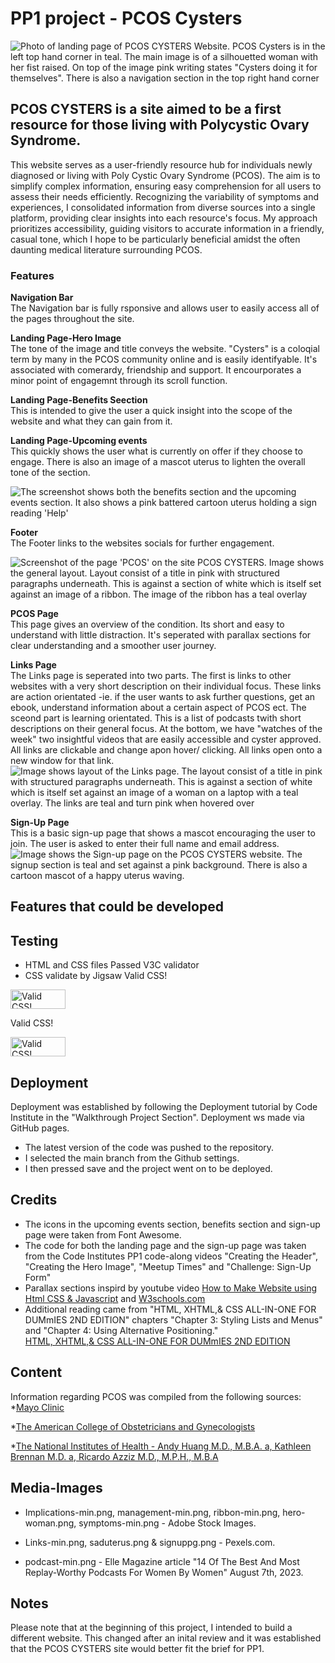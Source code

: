 # PP1 project - PCOS Cysters
![Photo of landing page of PCOS CYSTERS Website. PCOS Cysters is in the left top hand corner in teal. The main image is of a silhouetted woman with her fist raised. On top of the image pink writing states "Cysters doing it for themselves". There is also a navigation section in the top right hand corner](https://github.com/MarMarAgain/CulturalCompanions/assets/158588349/a6eb6c79-cd03-46fb-a2e9-fa5c07445ee7)

## PCOS CYSTERS is a site aimed to be a first resource for those living with Polycystic Ovary Syndrome.

This website serves as a user-friendly resource hub for individuals newly diagnosed or living with Poly Cystic Ovary Syndrome (PCOS). The aim is to simplify complex information, ensuring easy comprehension for all users to assess their needs efficiently. Recognizing the variability of symptoms and experiences, I consolidated information from diverse sources into a single platform, providing clear insights into each resource's focus. My approach prioritizes accessibility, guiding visitors to accurate information in a friendly, casual tone, which I hope to be particularly beneficial amidst the often daunting medical literature surrounding PCOS.

### Features

**Navigation Bar**
<br>The Navigation bar is fully rsponsive and allows user to easily access all of the pages throughout the site.

**Landing Page-Hero Image**
<br>The tone of the image and title conveys the website. "Cysters" is a coloqial term by many in the PCOS community online and is easily identifyable. It's associated with comerardy, friendship and support. It encourporates a minor point of engagemnt through its scroll function.

**Landing Page-Benefits Seection**
<br>This is intended to give the user a quick insight into the scope of the website and what they can gain from it.

**Landing Page-Upcoming events**
<br>This quickly shows the user what is currently on offer if they choose to engage. There is also an image of a mascot uterus to lighten the overall tone of the section.

![The screenshot shows both the benefits section and the upcoming events section. It also shows a pink battered cartoon uterus holding a sign reading 'Help' ](https://github.com/MarMarAgain/CulturalCompanions/assets/158588349/340a08eb-4f29-46a6-8eb2-d53adc608baf)

**Footer**
<br>The Footer links to the websites socials for further engagement.

![Screenshot of the page 'PCOS' on the site PCOS CYSTERS. Image shows the general layout. Layout consist of a title in pink with structured paragraphs underneath. This is against a section of white which is itself set against an image of a ribbon. The image of the ribbon has a teal overlay](https://github.com/MarMarAgain/CulturalCompanions/assets/158588349/f4cf754f-d765-4c29-9ceb-0d04790bdc61)

**PCOS Page**
<br>This page gives an overview of the condition. Its short and easy to understand with little distraction. It's seperated with  parallax sections for clear understanding and a smoother user journey. 

**Links Page**
<br>The Links page is seperated into two parts. The first is links to other websites with a very short description on their individual focus. These links are action orientated -ie. if the user wants to ask further questions, get an ebook, understand information about a certain aspect of PCOS ect. The sceond part is learning orientated. This is a list of podcasts twith short descriptions on their general focus. At the bottom, we have "watches of the week" two insightful videos that are easily accessible and cyster approved. All links are clickable and change apon hover/ clicking. All links open onto a new window for that link.
![Image shows layout of the Links page. The layout consist of a title in pink with structured paragraphs underneath. This is against a section of white which is itself set against an image of a woman on a laptop with a teal overlay. The links are teal and turn pink when hovered over](https://github.com/MarMarAgain/CulturalCompanions/assets/158588349/b49b4689-e782-4816-a2cc-6e3d8dd6266f)

**Sign-Up Page**
<br>This is a basic sign-up page that shows a mascot encouraging the user to join. The user is asked to enter their full name and email address.
![Image shows the Sign-up page on the PCOS CYSTERS website. The signup section is teal and set against a pink background. There is also a cartoon mascot of a happy uterus waving.](https://github.com/MarMarAgain/CulturalCompanions/assets/158588349/0cd34f46-cabb-4245-aa03-bf3a9510d685)

## Features that could be developed

## Testing 
* HTML and CSS files Passed V3C validator 
* CSS validate by Jigsaw
Valid CSS!
<p>
    <a href="http://jigsaw.w3.org/css-validator/check/referer">
        <img style="border:0;width:88px;height:31px"
            src="http://jigsaw.w3.org/css-validator/images/vcss"
            alt="Valid CSS!" />
    </a>
</p>
            
Valid CSS!
<p>
<a href="http://jigsaw.w3.org/css-validator/check/referer">
    <img style="border:0;width:88px;height:31px"
        src="http://jigsaw.w3.org/css-validator/images/vcss-blue"
        alt="Valid CSS!" />
    </a>
</p>

## Deployment
Deployment was established by following the Deployment tutorial by Code Institute in the "Walkthrough Project Section". Deployment ws made via GitHub pages.
* The latest version of the code was pushed to the repository. 
* I selected the main branch from the Github settings.
* I then pressed save and the project went on to be deployed.

## Credits

* The icons in the upcoming events section, benefits section and sign-up page were taken from Font Awesome.
* The code for both the landing page and the sign-up page was taken from the Code Institutes PP1 code-along videos "Creating the Header", "Creating the Hero Image", "Meetup Times" and "Challenge: Sign-Up Form"
* Parallax sections inspird by youtube video [How to Make Website using Html CSS & Javascript](https://www.youtube.com/watch?v=1wfeqDyMUx4) and [W3schools.com](https://www.w3schools.com/howto/howto_css_parallax.asp) 
* Additional reading came from "HTML, XHTML,& CSS ALL-IN-ONE FOR DUMmIES 2ND EDITION" chapters "Chapter 3: Styling Lists and Menus" and "Chapter 4: Using Alternative Positioning."
<br>[HTML, XHTML,& CSS ALL-IN-ONE FOR DUMmIES 2ND EDITION](https://alfredojimenezad.files.wordpress.com/2013/04/html_xhtml_and_css_all-in-one_for_dummies_2nd_edition.pdf)


## Content
Information regarding PCOS was compiled from the following sources: 
<br>*[Mayo Clinic](https://www.mayoclinic.org/diseases-conditions/pcos/symptoms-causes/syc-20353439)

*[The American College of Obstetricians and Gynecologists](https://www.acog.org/womens-health/faqs/polycystic-ovary-syndrome-pcos)

*[The National Institutes of Health - Andy Huang M.D., M.B.A. a, Kathleen Brennan M.D. a, Ricardo Azziz M.D., M.P.H., M.B.A](https://www.sciencedirect.com/science/article/pii/S0015028208048176)

## Media-Images 
* Implications-min.png, management-min.png, ribbon-min.png, hero-woman.png, symptoms-min.png - Adobe Stock Images. 

* Links-min.png, saduterus.png & signuppg.png - Pexels.com.

* podcast-min.png - Elle Magazine article "14 Of The Best And Most Replay-Worthy Podcasts For Women By Women" August 7th, 2023.

## Notes
Please note that at the beginning of this project, I intended to build a different website. This changed after an inital review and it was established that the PCOS CYSTERS site would better fit the brief for PP1.

